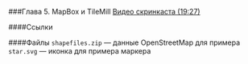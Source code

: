 ###Глава 5. MapBox и TileMill
[Видео скринкаста (19:27)](https://vimeo.com/minikarma/geotalk-chapter5)

####Ссылки

####Файлы
`shapefiles.zip` — данные OpenStreetMap для примера
`star.svg` — иконка для примера маркера

